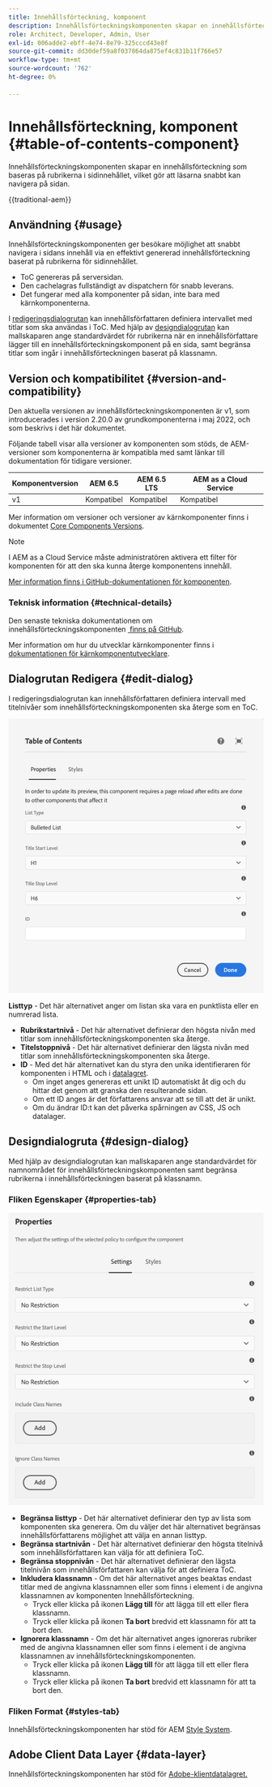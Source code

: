 ```yaml
---
title: Innehållsförteckning, komponent
description: Innehållsförteckningskomponenten skapar en innehållsförteckning som baseras på rubrikerna i sidinnehållet, vilket gör att läsarna snabbt kan navigera på sidan.
role: Architect, Developer, Admin, User
exl-id: 006adde2-ebff-4e74-8e79-325cccd43e8f
source-git-commit: dd30def59a8f037864da875ef4c831b11f766e57
workflow-type: tm+mt
source-wordcount: '762'
ht-degree: 0%

---
```



# Innehållsförteckning, komponent {#table-of-contents-component}

Innehållsförteckningskomponenten skapar en innehållsförteckning som baseras på rubrikerna i sidinnehållet, vilket gör att läsarna snabbt kan navigera på sidan.

{{traditional-aem}}

## Användning {#usage}

Innehållsförteckningskomponenten ger besökare möjlighet att snabbt navigera i sidans innehåll via en effektivt genererad innehållsförteckning baserat på rubrikerna för sidinnehållet.

* ToC genereras på serversidan.
* Den cachelagras fullständigt av dispatchern för snabb leverans.
* Det fungerar med alla komponenter på sidan, inte bara med kärnkomponenterna.

I [redigeringsdialogrutan](#edit-dialog) kan innehållsförfattaren definiera intervallet med titlar som ska användas i ToC. Med hjälp av [designdialogrutan](#design-dialog) kan mallskaparen ange standardvärdet för rubrikerna när en innehållsförfattare lägger till en innehållsförteckningskomponent på en sida, samt begränsa titlar som ingår i innehållsförteckningen baserat på klassnamn.

## Version och kompatibilitet {#version-and-compatibility}

Den aktuella versionen av innehållsförteckningskomponenten är v1, som introducerades i version 2.20.0 av grundkomponenterna i maj 2022, och som beskrivs i det här dokumentet.

Följande tabell visar alla versioner av komponenten som stöds, de AEM-versioner som komponenterna är kompatibla med samt länkar till dokumentation för tidigare versioner.

| Komponentversion | AEM 6.5 | AEM 6.5 LTS | AEM as a Cloud Service |
|---|---|---|---|
| v1 | Kompatibel | Kompatibel | Kompatibel |

Mer information om versioner och versioner av kärnkomponenter finns i dokumentet [Core Components Versions](/help/versions.md).

>[!NOTE]
>
>I AEM as a Cloud Service måste administratören aktivera ett filter för komponenten för att den ska kunna återge komponentens innehåll.
>
>[Mer information finns i GitHub-dokumentationen för komponenten](https://adobe.com/go/aem_cmp_tech_tableofcontents_v1).

### Teknisk information {#technical-details}

Den senaste tekniska dokumentationen om innehållsförteckningskomponenten [&#x200B; finns på GitHub](https://adobe.com/go/aem_cmp_tech_tableofcontents_v1).

Mer information om hur du utvecklar kärnkomponenter finns i [dokumentationen för kärnkomponentutvecklare](/help/developing/overview.md).

## Dialogrutan Redigera {#edit-dialog}

I redigeringsdialogrutan kan innehållsförfattaren definiera intervall med titelnivåer som innehållsförteckningskomponenten ska återge som en ToC.

![Dialogrutan Redigera i innehållsförteckningskomponenten](/help/assets/tableofcontents-edit.png)

**Listtyp** - Det här alternativet anger om listan ska vara en punktlista eller en numrerad lista.
* **Rubrikstartnivå** - Det här alternativet definierar den högsta nivån med titlar som innehållsförteckningskomponenten ska återge.
* **Titelstoppnivå** - Det här alternativet definierar den lägsta nivån med titlar som innehållsförteckningskomponenten ska återge.
* **ID** - Med det här alternativet kan du styra den unika identifieraren för komponenten i HTML och i [datalagret](/help/developing/data-layer/overview.md).
   * Om inget anges genereras ett unikt ID automatiskt åt dig och du hittar det genom att granska den resulterande sidan.
   * Om ett ID anges är det författarens ansvar att se till att det är unikt.
   * Om du ändrar ID:t kan det påverka spårningen av CSS, JS och datalager.

## Designdialogruta {#design-dialog}

Med hjälp av designdialogrutan kan mallskaparen ange standardvärdet för namnområdet för innehållsförteckningskomponenten samt begränsa rubrikerna i innehållsförteckningen baserat på klassnamn.

### Fliken Egenskaper {#properties-tab}

![Snabbsökningskomponentens designdialogruta](/help/assets/tableofcontents-design.png)

* **Begränsa listtyp** - Det här alternativet definierar den typ av lista som komponenten ska generera. Om du väljer det här alternativet begränsas innehållsförfattarens möjlighet att välja en annan listtyp.
* **Begränsa startnivån** - Det här alternativet definierar den högsta titelnivå som innehållsförfattaren kan välja för att definiera ToC.
* **Begränsa stoppnivån** - Det här alternativet definierar den lägsta titelnivån som innehållsförfattaren kan välja för att definiera ToC.
* **Inkludera klassnamn** - Om det här alternativet anges beaktas endast titlar med de angivna klassnamnen eller som finns i element i de angivna klassnamnen av komponenten Innehållsförteckning.
   * Tryck eller klicka på ikonen **Lägg till** för att lägga till ett eller flera klassnamn.
   * Tryck eller klicka på ikonen **Ta bort** bredvid ett klassnamn för att ta bort den.
* **Ignorera klassnamn** - Om det här alternativet anges ignoreras rubriker med de angivna klassnamnen eller som finns i element i de angivna klassnamnen av innehållsförteckningskomponenten.
   * Tryck eller klicka på ikonen **Lägg till** för att lägga till ett eller flera klassnamn.
   * Tryck eller klicka på ikonen **Ta bort** bredvid ett klassnamn för att ta bort den.

### Fliken Format {#styles-tab}

Innehållsförteckningskomponenten har stöd för AEM [Style System](/help/get-started/authoring.md#component-styling).

## Adobe Client Data Layer {#data-layer}

Innehållsförteckningskomponenten har stöd för [Adobe-klientdatalagret.](/help/developing/data-layer/overview.md)
